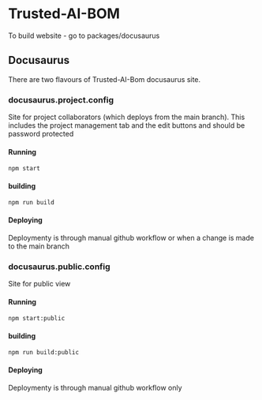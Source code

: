 # Trusted-AI-BOM

To build website - go to packages/docusaurus

## Docusaurus

There are two flavours of Trusted-AI-Bom docusaurus site. 

### docusaurus.project.config
Site for project collaborators (which deploys from the main branch). This includes the project management tab and the edit buttons and should be password protected

#### Running

`npm start`

#### building

`npm run build`

#### Deploying

Deploymenty is through manual github workflow or when a change is made to the main branch

### docusaurus.public.config
Site for public view

#### Running

`npm start:public`

#### building

`npm run build:public`

#### Deploying

Deploymenty is through manual github workflow only
